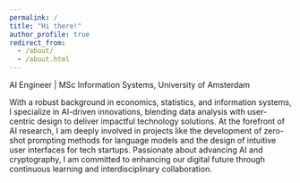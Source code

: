 ```yaml
---
permalink: /
title: "Hi there!"
author_profile: true
redirect_from: 
  - /about/
  - /about.html
---
```


AI Engineer | MSc Information Systems, University of Amsterdam

With a robust background in economics, statistics, and information systems, I specialize in AI-driven innovations, blending data analysis with user-centric design to deliver impactful technology solutions. At the forefront of AI research, I am deeply involved in projects like the development of zero-shot prompting methods for language models and the design of intuitive user interfaces for tech startups. Passionate about advancing AI and cryptography, I am committed to enhancing our digital future through continuous learning and interdisciplinary collaboration.

